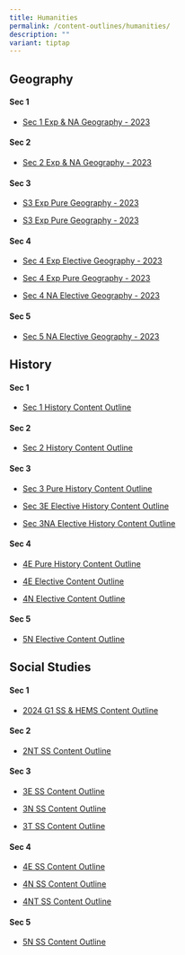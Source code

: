 ```yaml
---
title: Humanities
permalink: /content-outlines/humanities/
description: ""
variant: tiptap
---
```

<h2>Geography</h2><h4>Sec 1</h4><ul data-tight="true" class="tight"><li><p><a href="/files/Content%20Outlines_Humanities/Geography/Sec%201%20Express%20%20Normal%20Academic%20Geography%20Content%20Outline.pdf" rel="noopener noreferrer nofollow" target="_blank">Sec 1 Exp &amp; NA Geography - 2023</a></p></li></ul><h4>Sec 2</h4><ul data-tight="true" class="tight"><li><p><a href="/files/Content%20Outlines_Humanities/Geography/Sec%202%20Express%20%20Normal%20Academic%20Geography%20Content%20Outline.pdf" rel="noopener noreferrer nofollow" target="_blank">Sec 2 Exp &amp; NA Geography - 2023</a></p></li></ul><h4>Sec 3</h4><ul data-tight="true" class="tight"><li><p><a href="/files/Content%20Outlines_Humanities/Geography/S3%20Express%20Pure%20Geography%20Content%20Outline%202023.pdf" rel="noopener noreferrer nofollow" target="_blank">S3 Exp Pure Geography - 2023</a></p></li><li><p><a href="/files/Content%20Outlines_Humanities/Geography/S3%20Express%20Pure%20Geography%20Content%20Outline%202023.pdf" rel="noopener noreferrer nofollow" target="_blank">S3 Exp Pure Geography - 2023</a></p></li></ul><h4>Sec 4</h4><ul data-tight="true" class="tight"><li><p><a href="/files/Content%20Outlines_Humanities/Geography/Sec%204%20Express%20Elective%20Geography%20Content%20Outline%202023.pdf" rel="noopener noreferrer nofollow" target="_blank">Sec 4 Exp Elective Geography - 2023</a></p></li><li><p><a href="/files/Content%20Outlines_Humanities/Geography/Sec%204%20Express%20Pure%20Geography%20Content%20Outline%202023.pdf" rel="noopener noreferrer nofollow" target="_blank">Sec 4 Exp Pure Geography - 2023</a></p></li><li><p><a href="/files/Content%20Outlines_Humanities/Geography/Sec%204%20Normal%20Academic%20Elective%20Geography%20Content%20Outline%202023.pdf" rel="noopener noreferrer nofollow" target="_blank">Sec 4 NA Elective Geography - 2023</a></p></li></ul><h4>Sec 5</h4><ul data-tight="true" class="tight"><li><p><a href="/files/Content%20Outlines_Humanities/Geography/Sec%205%20Normal%20Academic%20Elective%20Geography%20Content%20Outline%202023.pdf" rel="noopener noreferrer nofollow" target="_blank">Sec 5 NA Elective Geography - 2023</a></p></li></ul><h2>History</h2><h4>Sec 1</h4><ul data-tight="true" class="tight"><li><p><a href="/files/Content%20Outlines_Humanities/History/Sec%201%20Content%20Outline.pdf" rel="noopener noreferrer nofollow" target="_blank">Sec 1 History Content Outline</a></p></li></ul><h4>Sec 2</h4><ul data-tight="true" class="tight"><li><p><a href="/files/Content%20Outlines_Humanities/History/Sec%202%20Content%20Outline.pdf" rel="noopener noreferrer nofollow" target="_blank">Sec 2 History Content Outline</a></p></li></ul><h4>Sec 3</h4><ul data-tight="true" class="tight"><li><p><a href="/files/Content%20Outlines_Humanities/History/2023%20Sec%203%20Pure%20History%20Content%20Outline.pdf" rel="noopener noreferrer nofollow" target="_blank">Sec 3 Pure History Content Outline</a></p></li><li><p><a href="/files/Content%20Outlines_Humanities/History/Sec%203E%20Elective%20History%20Content%20Outline.pdf" rel="noopener noreferrer nofollow" target="_blank">Sec 3E Elective History Content Outline</a></p></li><li><p><a href="/files/Content%20Outlines_Humanities/History/Sec%203NA%20Elective%20History%20Content%20Outline.pdf" rel="noopener noreferrer nofollow" target="_blank">Sec 3NA Elective History Content Outline</a></p></li></ul><h4>Sec 4</h4><ul data-tight="true" class="tight"><li><p><a href="/files/Content%20Outlines_Humanities/History/4E%20Pure%20History%20Content%20Outline.pdf" rel="noopener noreferrer nofollow" target="_blank">4E Pure History Content Outline</a></p></li><li><p><a href="/files/Content%20Outlines_Humanities/History/4E5N%20Elective%20Content%20Outline.pdf" rel="noopener noreferrer nofollow" target="_blank">4E Elective Content Outline</a></p></li><li><p><a href="/files/Content%20Outlines_Humanities/History/4N%20Elective%20Content%20Outline.pdf" rel="noopener noreferrer nofollow" target="_blank">4N Elective Content Outline</a></p></li></ul><h4>Sec 5</h4><ul data-tight="true" class="tight"><li><p><a href="/files/Content%20Outlines_Humanities/History/4E5N%20Elective%20Content%20Outline.pdf" rel="noopener noreferrer nofollow" target="_blank">5N Elective Content Outline</a></p></li></ul><h2>Social Studies</h2><h4>Sec 1</h4><ul data-tight="true" class="tight"><li><p><a href="/files/Content Outlines_Humanities/SS/2024_G1_SS___HEMS_Content_Outline.pdf" rel="noopener noreferrer nofollow" target="_blank">2024 G1 SS &amp; HEMS Content Outline</a></p></li></ul><h4>Sec 2</h4><ul data-tight="true" class="tight"><li><p><a href="/files/Content%20Outlines_Humanities/SS/2NT%20SS%20Content%20Outline%202022.pdf" rel="noopener noreferrer nofollow" target="_blank">2NT SS Content Outline</a></p></li></ul><h4>Sec 3</h4><ul data-tight="true" class="tight"><li><p><a href="/files/Content%20Outlines_Humanities/SS/3E%20SS%20Content%20Outline.pdf" rel="noopener noreferrer nofollow" target="_blank">3E SS Content Outline</a></p></li><li><p><a href="/files/Content%20Outlines_Humanities/SS/3N%20SS%20Content%20Outline.pdf" rel="noopener noreferrer nofollow" target="_blank">3N SS Content Outline</a></p></li><li><p><a href="/files/Content%20Outlines_Humanities/SS/3T%20SS%20Content%20Outline.pdf" rel="noopener noreferrer nofollow" target="_blank">3T SS Content Outline</a></p></li></ul><h4>Sec 4</h4><ul data-tight="true" class="tight"><li><p><a href="/files/Content%20Outlines_Humanities/SS/Content%20Outline_4E%20SS.pdf" rel="noopener noreferrer nofollow" target="_blank">4E SS Content Outline</a></p></li><li><p><a href="/files/Content%20Outlines_Humanities/SS/4N%20SS%20Content%20Outline%202022.pdf" rel="noopener noreferrer nofollow" target="_blank">4N SS Content Outline</a></p></li><li><p><a href="/files/Content%20Outlines_Humanities/SS/4NT%20SS%20Content%20Outline%202022.pdf" rel="noopener noreferrer nofollow" target="_blank">4NT SS Content Outline</a></p></li></ul><h4>Sec 5</h4><ul data-tight="true" class="tight"><li><p><a href="/files/Content%20Outlines_Humanities/SS/Content%20Outline_5N%20SS.pdf" rel="noopener noreferrer nofollow" target="_blank">5N SS Content Outline</a></p></li></ul><p></p>